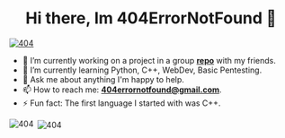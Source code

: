 <h1 align="center">Hi there, Im 404ErrorNotFound 👋</h1>

<!--
**Anonymous390/Anonymous390** is a ✨ _special_ ✨ repository because its `README.md` (this file) appears on your GitHub profile.

Here are some ideas to get you started:

- 🔭 I’m currently working on ...
- 🌱 I’m currently learning ...
- 👯 I’m looking to collaborate on ...
- 🤔 I’m looking for help with ...
- 💬 Ask me about ...
- 📫 How to reach me: ...
- 😄 Pronouns: ...
- ⚡ Fun fact: ...
-->

<p align="left"> <a href="https://github.com/ryo-ma/github-profile-trophy"><img src="https://github-profile-trophy.vercel.app/?username=anonymous390&title=Stars" alt="404" /></a> </p>

- 🔭 I’m currently working on a project in a group **[repo]("https://github.com/blankRiot96/paralax-code")** with my friends.
- 🌱 I’m currently learning Python, C++, WebDev, Basic Pentesting.
- 💬 Ask me about anything I'm happy to help.
- 📫 How to reach me: **404errornotfound@gmail.com**.
- ⚡ Fun fact: The first language I started with was C++.

<p><img align="left" src="https://github-readme-stats.vercel.app/api?username=anonymous390&show_icons=true&hide_border=true&&count_private=true&include_all_commits=true" alt="404" /></p>
<p>&nbsp;<img align="center" src="https://github-readme-streak-stats.herokuapp.com/?user=anonymous390&" alt="404" /></p>
